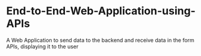# End-to-End-Web-Application-using-APIs

A Web Application to send data to the backend and receive data in the form APIs, displaying it to the user
